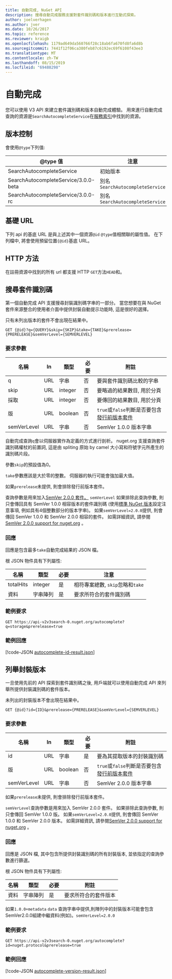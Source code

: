 ```yaml
---
title: 自動完成, NuGet API
description: 搜尋自動完成服務支援對套件識別碼和版本進行互動式探索。
author: joelverhagen
ms.author: jver
ms.date: 10/26/2017
ms.topic: reference
ms.reviewer: kraigb
ms.openlocfilehash: 1179ad649da560766f28c18ab6fa670fd8fa6d8b
ms.sourcegitcommit: 7441f12f06ca380feb87c6192ec69f6108f43ee3
ms.translationtype: MT
ms.contentlocale: zh-TW
ms.lasthandoff: 08/15/2019
ms.locfileid: "69488298"
---
```

# <a name="autocomplete"></a>自動完成

您可以使用 V3 API 來建立套件識別碼和版本自動完成體驗。 用來進行自動完成查詢的資源是`SearchAutocompleteService`在[服務索引](service-index.md)中找到的資源。

## <a name="versioning"></a>版本控制

會使用`@type`下列值:

@type 值                          | 注意
------------------------------------ | -----
SearchAutocompleteService            | 初始版本
SearchAutocompleteService/3.0.0-beta | 別名`SearchAutocompleteService`
SearchAutocompleteService/3.0.0-rc   | 別名`SearchAutocompleteService`

## <a name="base-url"></a>基礎 URL

下列 api 的基底 URL 是與上述其中一個資源`@id` `@type`值相關聯的屬性值。 在下列檔中, 將會使用預留位置`{@id}`基底 URL。

## <a name="http-methods"></a>HTTP 方法

在註冊資源中找到的所有 url 都支援 HTTP `GET`方法`HEAD`和。

## <a name="search-for-package-ids"></a>搜尋套件識別碼

第一個自動完成 API 支援搜尋封裝識別碼字串的一部分。 當您想要在與 NuGet 套件來源整合的使用者介面中提供封裝自動提示功能時, 這是很好的選擇。

只有未列出版本的套件不會出現在結果中。

    GET {@id}?q={QUERY}&skip={SKIP}&take={TAKE}&prerelease={PRERELEASE}&semVerLevel={SEMVERLEVEL}

### <a name="request-parameters"></a>要求參數

名稱        | In     | 類型    | 必要 | 附註
----------- | ------ | ------- | -------- | -----
q           | URL    | 字串  | 否       | 要與套件識別碼比較的字串
skip        | URL    | integer | 否       | 要略過的結果數目, 用於分頁
採取        | URL    | integer | 否       | 要傳回的結果數目, 用於分頁
版  | URL    | boolean | 否       | `true`或`false`判斷是否要包含[發行前版本套件](../create-packages/prerelease-packages.md)
semVerLevel | URL    | 字串  | 否       | SemVer 1.0.0 版本字串 

自動完成查詢`q`會以伺服器實作為定義的方式進行剖析。 nuget.org 支援查詢套件識別碼權杖的前置詞, 這是由 spliting 原始 by camel 大小寫和符號字元所產生的識別碼片段。

參數`skip`的預設值為0。

`take`參數應該是大於零的整數。 伺服器的執行可能會強加最大值。

如果`prerelease`未提供, 則會排除發行前版本套件。

查詢參數是用來加入[SemVer 2.0.0 套件。](https://github.com/NuGet/Home/wiki/SemVer2-support-for-nuget.org-%28server-side%29#identifying-semver-v200-packages) `semVerLevel`
如果排除此查詢參數, 則只會傳回具有 SemVer 1.0.0 相容版本的套件識別碼 (使用[標準 NuGet 版本](../concepts/package-versioning.md)設定注意事項, 例如具有4個整數部分的版本字串)。
如果`semVerLevel=2.0.0`提供, 則會傳回 SemVer 1.0.0 和 SemVer 2.0.0 相容的套件。 如需詳細資訊, 請參閱[SemVer 2.0.0 support for nuget.org](https://github.com/NuGet/Home/wiki/SemVer2-support-for-nuget.org-%28server-side%29) 。

### <a name="response"></a>回應

回應是包含最多`take`自動完成結果的 JSON 檔。

根 JSON 物件具有下列屬性:

名稱      | 類型             | 必要 | 注意
--------- | ---------------- | -------- | -----
totalHits | integer          | 是      | 相符專案總數, `skip`忽略和`take`
資料      | 字串陣列 | 是      | 要求所符合的套件識別碼

### <a name="sample-request"></a>範例要求

    GET https://api-v2v3search-0.nuget.org/autocomplete?q=storage&prerelease=true

### <a name="sample-response"></a>範例回應

[!code-JSON [autocomplete-id-result.json](./_data/autocomplete-id-result.json)]

## <a name="enumerate-package-versions"></a>列舉封裝版本

一旦使用先前的 API 探索到套件識別碼之後, 用戶端就可以使用自動完成 API 來列舉所提供封裝識別碼的套件版本。

未列出的封裝版本不會出現在結果中。

    GET {@id}?id={ID}&prerelease={PRERELEASE}&semVerLevel={SEMVERLEVEL}

### <a name="request-parameters"></a>要求參數

名稱        | In     | 類型    | 必要 | 附註
----------- | ------ | ------- | -------- | -----
id          | URL    | 字串  | 是      | 要為其提取版本的封裝識別碼
版  | URL    | boolean | 否       | `true`或`false`判斷是否要包含[發行前版本套件](../create-packages/prerelease-packages.md)
semVerLevel | URL    | 字串  | 否       | SemVer 2.0.0 版本字串 

如果`prerelease`未提供, 則會排除發行前版本套件。

`semVerLevel`查詢參數是用來加入 SemVer 2.0.0 套件。 如果排除此查詢參數, 則只會傳回 SemVer 1.0.0 版。 如果`semVerLevel=2.0.0`提供, 則會傳回 SemVer 1.0.0 和 SemVer 2.0.0 版本。 如需詳細資訊, 請參閱[SemVer 2.0.0 support for nuget.org](https://github.com/NuGet/Home/wiki/SemVer2-support-for-nuget.org-%28server-side%29) 。

### <a name="response"></a>回應

回應是 JSON 檔, 其中包含所提供封裝識別碼的所有封裝版本, 並依指定的查詢參數進行篩選。

根 JSON 物件具有下列屬性:

名稱      | 類型             | 必要 | 附註
--------- | ---------------- | -------- | -----
資料      | 字串陣列 | 是      | 要求所符合的套件版本

如果`1.0.0+metadata` `data` 查詢字串中提供,則陣列中的封裝版本可能會包含SemVer2.0.0組建中繼資料(例如)。`semVerLevel=2.0.0`

### <a name="sample-request"></a>範例要求

    GET https://api-v2v3search-0.nuget.org/autocomplete?id=nuget.protocol&prerelease=true

### <a name="sample-response"></a>範例回應

[!code-JSON [autocomplete-version-result.json](./_data/autocomplete-version-result.json)]
